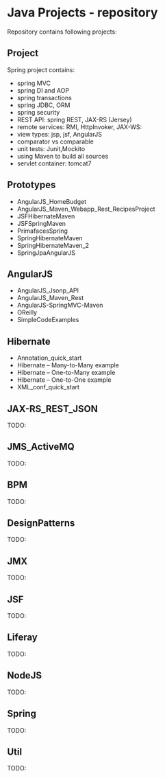 
Java Projects - repository
==========================

Repository contains following projects:

Project
-------

Spring project contains:

- spring MVC
- spring DI and AOP
- spring transactions
- spring JDBC, ORM
- spring security
- REST API: spring REST, JAX-RS (Jersey) 
- remote services: RMI, HttpInvoker, JAX-WS:
- view types: jsp, jsf, AngularJS
- comparator vs comparable
- unit tests: Junit,Mockito
- using Maven to build all sources
- servlet container: tomcat7

Prototypes
----------

- AngularJS_HomeBudget
- AngularJS_Maven_Webapp_Rest_RecipesProject 
- JSFHibernateMaven
- JSFSpringMaven
- PrimafacesSpring
- SpringHibernateMaven
- SpringHibernateMaven_2
- SpringJpaAngularJS


AngularJS
---------
- AngularJS_Jsonp_API
- AngularJS_Maven_Rest
- AngularJS-SpringMVC-Maven
- OReilly
- SimpleCodeExamples

Hibernate
---------

- Annotation_quick_start
- Hibernate – Many-to-Many example
- Hibernate – One-to-Many example
- Hibernate – One-to-One example
- XML_conf_quick_start

JAX-RS_REST_JSON
----------------
TODO:

JMS_ActiveMQ
------------
TODO:

BPM
----
TODO:

DesignPatterns
--------------
TODO:


JMX
---
TODO:

JSF
----
TODO:

Liferay
-------
TODO:

NodeJS
------
TODO:

Spring
------
TODO:

Util
-----
TODO:
